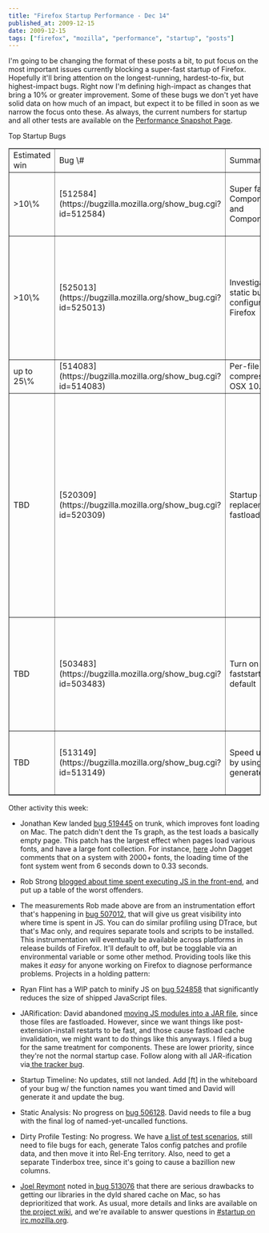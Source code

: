 ```yaml
---
title: "Firefox Startup Performance - Dec 14"
published_at: 2009-12-15
date: 2009-12-15
tags: ["firefox", "mozilla", "performance", "startup", "posts"]
---
```

I'm going to be changing the format of these posts a bit, to put focus on the most important issues currently blocking a super-fast startup of Firefox. Hopefully it'll bring attention on the longest-running, hardest-to-fix, but highest-impact bugs. Right now I'm defining high-impact as changes that bring a 10\% or greater improvement. Some of these bugs we don't yet have solid data on how much of an impact, but expect it to be filled in soon as we narrow the focus onto these. As always, the current numbers for startup and all other tests are available on the [Performance  Snapshot Page](http://graphs.mozilla.org/dashboard/snapshot/).

Top Startup Bugs
<!-- table\#ts \{ border: 1px solid silver; \} -->
<table id="ts" border="1" cellspacing="0" cellpadding="2">
<tbody>
<tr>
<td class="s0">Estimated win</td>
<td class="s1">Bug \#</td>
<td class="s1">Summary</td>
<td class="s1">Owner</td>
<td class="s1">Status</td>
<td class="s1">Notes</td>
</tr>
<tr>
<td class="s2">>10\%</td>
<td class="s3">[512584](https://bugzilla.mozilla.org/show_bug.cgi?id=512584)</td>
<td class="s4">Super fast paths for Components.classes and Components.interfaces</td>
<td class="s4">Taras Glek</td>
<td class="s4">in progress</td>
<td>Got consultation from mrbkap, needs new patch.</td>
</tr>
<tr>
<td class="s2">>10\%</td>
<td class="s3">[525013](https://bugzilla.mozilla.org/show_bug.cgi?id=525013)</td>
<td class="s4">Investigate a more static build configuration of Firefox</td>
<td class="s4">Joel Reymont</td>
<td class="s4">Mac and Linux in progress</td>
<td class="s4">Only measured on Mac so far, need Linux numbers and someone to figure out the Windows story.</td>
</tr>
<tr>
<td class="s2">up to 25\%</td>
<td class="s3">[514083](https://bugzilla.mozilla.org/show_bug.cgi?id=514083)</td>
<td class="s4">Per-file HFS+ compression on Mac OSX 10.6</td>
<td class="s4">Joel Reymont</td>
<td class="s4">in progress</td>
<td class="s4">Snow Leopard only.</td>
</tr>
<tr>
<td class="s2">TBD</td>
<td class="s3">[520309](https://bugzilla.mozilla.org/show_bug.cgi?id=520309)</td>
<td class="s4">Startup cache: replacement for fastload cache</td>
<td class="s4">Ben Hsieh</td>
<td class="s4">review</td>
<td class="s4">More efficient than current fastload, and key to enabling fastloading of XBL, CSS, manifests and various other data. Need to push to Places branch to figure out base perf difference from current fastload.</td>
</tr>
<tr>
<td class="s2">TBD</td>
<td class="s3">[503483](https://bugzilla.mozilla.org/show_bug.cgi?id=503483)</td>
<td class="s4">Turn on --enable-faststart for Firefox by default</td>
<td class="s4">Dietrich</td>
<td class="s4">needs testing</td>
<td class="s4">Loads Firefox core libraries at boot time. Need to test on all OSes, publish the numbers, and get discussion going.</td>
</tr>
<tr>
<td class="s2">TBD</td>
<td class="s3">[513149](https://bugzilla.mozilla.org/show_bug.cgi?id=513149)</td>
<td class="s4">Speed up CSS parsing by using a machine generated lexer</td>
<td class="s4">Zack Weinberg</td>
<td class="s4">Zack's blocked on other work</td>
<td class="s4">Taras says it's high, but no figures, so need better data here.</td>
</tr>
</tbody>
</table>
Other activity this week:

*   Jonathan Kew landed [bug 519445](https://bugzilla.mozilla.org/show_bug.cgi?id=519445) on trunk, which improves font loading on Mac. The patch didn't dent the Ts graph, as the test loads a basically empty page. This patch has the largest effect when pages load various fonts, and have a large font collection. For instance, [here](https://bugzilla.mozilla.org/show_bug.cgi?id=519445\#c15) John Dagget comments that on a system with 2000+ fonts, the loading time of the font system went from 6 seconds down to 0.33 seconds.
*   Rob Strong [blogged  about time spent executing JS in the front-end](http://blog.mozilla.com/rstrong/2009/12/13/status-update-\%E2\%80\%93-week-of-1211/), and put up a table  of the worst offenders.
*   The measurements Rob made above are from an instrumentation effort that's happening in [bug 507012](https://bugzilla.mozilla.org/show_bug.cgi?id=507012), that will give us great visibility into where time is spent in JS. You can do similar profiling using DTrace, but that's Mac only, and requires separate tools and scripts to be installed. This instrumentation will eventually be available across platforms in release builds of Firefox. It'll default to off, but be togglable via an environmental variable or some other method. Providing tools like this makes it *easy* for anyone working on Firefox to diagnose performance problems.
Projects in a holding pattern:

*   Ryan Flint has a WIP patch to minify JS on [bug  524858](https://bugzilla.mozilla.org/show_bug.cgi?id=524858) that significantly reduces the size of shipped JavaScript  files.
*   JARification: David abandoned [moving JS          modules into a JAR file](https://bugzilla.mozilla.org/show_bug.cgi?id=509755), since those files are fastloaded.         However, since we want things like post-extension-install  restarts  to   be     fast, and those cause fastload cache invalidation,  we might   want  to   do   things like this anyways. I filed a bug for  the same   treatment  for     components. These are lower priority,  since they're   not the  normal     startup case. Follow along with all  JAR-ification   via[ the         tracker  bug](https://bugzilla.mozilla.org/show_bug.cgi?id=513027).
*   Startup Timeline: No updates, still not landed. Add [ft] in the        whiteboard of your bug w/ the function names you want timed and David        will generate it and update the bug.
*   Static Analysis: No progress on [bug        506128](https://bugzilla.mozilla.org/show_bug.cgi?id=506128).  David needs to file a bug with the final log of        named-yet-uncalled  functions.
*   Dirty Profile Testing: No progress. We have [a list of test scenarios](https://wiki.mozilla.org/Firefox/Sprints/Startup_Time_Improvements\#Test_Coverage), still need to file        bugs  for each, generate Talos config patches and profile data, and    then     move  it into Rel-Eng territory. Also, need to get a separate       Tinderbox  tree,  since it's going to cause a bazillion new  columns.
*   [Joel        Reymont](http://wagerlabs.com/) noted in[ bug        513076](https://bugzilla.mozilla.org/show_bug.cgi?id=513076) that there are serious drawbacks to getting our libraries  in       the dyld  shared cache on Mac, so has deprioritized that work.
As usual, more details and links are  available on [the       project wiki](https://wiki.mozilla.org/Firefox/Projects/Startup_Time_Improvements), and we're available to answer questions in [\#startup on irc.mozilla.org](irc://irc.mozilla.org/\#startup).